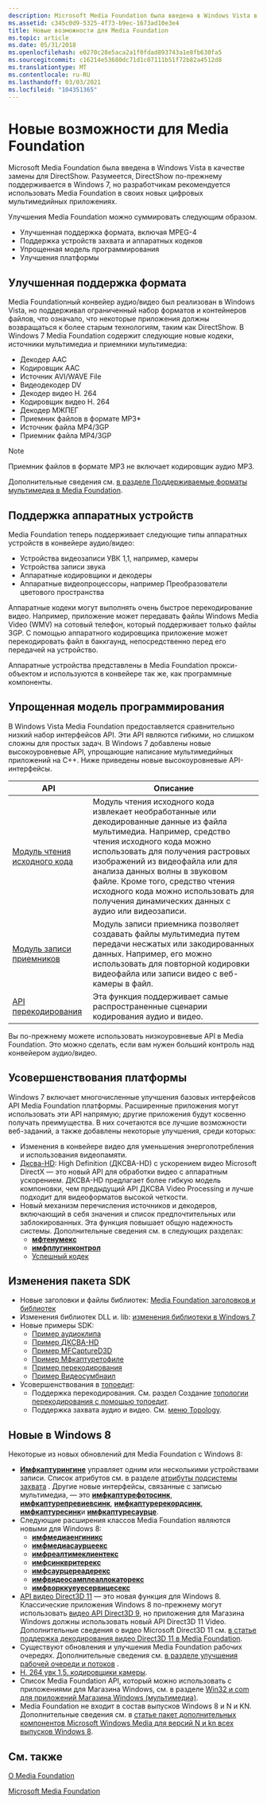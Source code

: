 ```yaml
---
description: Microsoft Media Foundation была введена в Windows Vista в качестве замены для DirectShow. Разумеется, DirectShow по-прежнему поддерживается в Windows 7, но разработчикам рекомендуется использовать Media Foundation в своих новых цифровых мультимедийных приложениях.
ms.assetid: c345c0d9-5325-4f73-b9ec-1673ad10e3e4
title: Новые возможности для Media Foundation
ms.topic: article
ms.date: 05/31/2018
ms.openlocfilehash: e0270c28e5aca2a1f0fdad893743a1e8fb630fa5
ms.sourcegitcommit: c16214e53680dc71d1c07111b51f72b82a4512d8
ms.translationtype: MT
ms.contentlocale: ru-RU
ms.lasthandoff: 03/03/2021
ms.locfileid: "104351365"
---
```

# <a name="whats-new-for-media-foundation"></a>Новые возможности для Media Foundation

Microsoft Media Foundation была введена в Windows Vista в качестве замены для DirectShow. Разумеется, DirectShow по-прежнему поддерживается в Windows 7, но разработчикам рекомендуется использовать Media Foundation в своих новых цифровых мультимедийных приложениях.

Улучшения Media Foundation можно суммировать следующим образом.

-   Улучшенная поддержка формата, включая MPEG-4
-   Поддержка устройств захвата и аппаратных кодеков
-   Упрощенная модель программирования
-   Улучшения платформы

## <a name="better-format-support"></a>Улучшенная поддержка формата

Media Foundationный конвейер аудио/видео был реализован в Windows Vista, но поддерживал ограниченный набор форматов и контейнеров файлов, что означало, что некоторые приложения должны возвращаться к более старым технологиям, таким как DirectShow. В Windows 7 Media Foundation содержит следующие новые кодеки, источники мультимедиа и приемники мультимедиа:

-   Декодер AAC
-   Кодировщик AAC
-   Источник AVI/WAVE File
-   Видеодекодер DV
-   Декодер видео H. 264
-   Кодировщик видео H. 264
-   Декодер МЖПЕГ
-   Приемник файлов в формате MP3\*
-   Источник файла MP4/3GP
-   Приемник файла MP4/3GP

> [!Note]  
> Приемник файлов в формате MP3 не включает кодировщик аудио MP3.

 

Дополнительные сведения см. [в разделе Поддерживаемые форматы мультимедиа в Media Foundation](supported-media-formats-in-media-foundation.md).

## <a name="hardware-device-support"></a>Поддержка аппаратных устройств

Media Foundation теперь поддерживает следующие типы аппаратных устройств в конвейере аудио/видео:

-   Устройства видеозаписи УВК 1,1, например, камеры
-   Устройства записи звука
-   Аппаратные кодировщики и декодеры
-   Аппаратные видеопроцессоры, например Преобразователи цветового пространства

Аппаратные кодеки могут выполнять очень быстрое перекодирование видео. Например, приложение может передавать файлы Windows Media Video (WMV) на сотовый телефон, который поддерживает только файлы 3GP. С помощью аппаратного кодировщика приложение может перекодировать файл в баккгаунд, непосредственно перед его передачей на устройство.

Аппаратные устройства представлены в Media Foundation прокси-объектом и используются в конвейере так же, как программные компоненты.

## <a name="simplified-programming-model"></a>Упрощенная модель программирования

В Windows Vista Media Foundation предоставляется сравнительно низкий набор интерфейсов API. Эти API являются гибкими, но слишком сложны для простых задач. В Windows 7 добавлены новые высокоуровневые API, упрощающие написание мультимедийных приложений на C++. Ниже приведены новые высокоуровневые API-интерфейсы.



| API                                | Описание                                                                                                                                                                                                                                                                                                    |
|------------------------------------|----------------------------------------------------------------------------------------------------------------------------------------------------------------------------------------------------------------------------------------------------------------------------------------------------------------|
| [Модуль чтения исходного кода](source-reader.md) | Модуль чтения исходного кода извлекает необработанные или декодированные данные из файла мультимедиа. Например, средство чтения исходного кода можно использовать для получения растровых изображений из видеофайла или для анализа данных волны в звуковом файле. Кроме того, средство чтения исходного кода можно использовать для получения динамических данных с аудио или видеозаписи. <br/> |
| [Модуль записи приемников](sink-writer.md)     | Модуль записи приемника позволяет создавать файлы мультимедиа путем передачи несжатых или закодированных данных. Например, его можно использовать для повторной кодировки видеофайла или записи видео с веб-камеры в файл.                                                                                                         |
| [API перекодирования](transcode-api.md) | Эта функция поддерживает самые распространенные сценарии кодирования аудио и видео.<br/>                                                                                                                                                                                                                               |



 

Вы по-прежнему можете использовать низкоуровневые API в Media Foundation. Это можно сделать, если вам нужен больший контроль над конвейером аудио/видео.

## <a name="platform-improvements"></a>Усовершенствования платформы

Windows 7 включает многочисленные улучшения базовых интерфейсов API Media Foundation платформы. Расширенные приложения могут использовать эти API напрямую; другие приложения будут косвенно получать преимущества. В них сочетаются все лучшие возможности веб-заданий, а также добавлены некоторые улучшения, среди которых:

-   Изменения в конвейере видео для уменьшения энергопотребления и использования видеопамяти.
-   [Дксва-HD](dxva-hd.md): High Definition (ДКСВА-HD) с ускорением видео Microsoft DirectX — это новый API для обработки видео с аппаратным ускорением. ДКСВА-HD предлагает более гибкую модель компоновки, чем предыдущий API ДКСВА Video Processing и лучше подходит для видеоформатов высокой четкости.
-   Новый механизм перечисления источников и декодеров, включающий в себя значения и список предпочтительных или заблокированных. Эта функция повышает общую надежность системы. Дополнительные сведения см. в следующих разделах:
    -   [**мфтенумекс**](/windows/desktop/api/mfapi/nf-mfapi-mftenumex)
    -   [**имфплугинконтрол**](/windows/desktop/api/mfobjects/nn-mfobjects-imfplugincontrol)
    -   [Успешный кодек](codec-merit.md)

## <a name="sdk-changes"></a>Изменения пакета SDK

-   Новые заголовки и файлы библиотек: [Media Foundation заголовков и библиотек](media-foundation-headers-and-libraries.md)
-   Изменения библиотек DLL и. lib: [изменения библиотеки в Windows 7](media-foundation-headers-and-libraries.md)
-   Новые примеры SDK:
    -   [Пример аудиоклипа](audio-clip-sample.md)
    -   [Пример ДКСВА-HD](dxva-hd-sample.md)
    -   [Пример MFCaptureD3D](mfcaptured3d-sample.md)
    -   [Пример Мфкаптуретофиле](mfcapturetofile-sample.md)
    -   [Пример перекодирования](transcode-sample.md)
    -   [Пример Видеосумбнаил](videothumbnail-sample.md)
-   Усовершенствования в [топоедит](topoedit.md):
    -   Поддержка перекодирования. См. раздел Создание [топологии перекодирования с помощью топоедит](building-a-transcode-topology-with-topoedit.md).
    -   Поддержка захвата аудио и видео. См. [меню Topology](topology-menu.md).

## <a name="new-in-windows-8"></a>Новые в Windows 8

Некоторые из новых обновлений для Media Foundation с Windows 8:

-   [**Имфкаптурингине**](/windows/desktop/api/mfcaptureengine/nn-mfcaptureengine-imfcaptureengine) управляет одним или несколькими устройствами записи. Список атрибутов см. в разделе [атрибуты подсистемы захвата](capture-engine-attributes.md) . Другие новые интерфейсы, связанные с записью мультимедиа, — это [**имфкаптурефотосинк**](/windows/desktop/api/mfcaptureengine/nn-mfcaptureengine-imfcapturephotosink), [**имфкаптурепревиевсинк**](/windows/desktop/api/mfcaptureengine/nn-mfcaptureengine-imfcapturepreviewsink), [**имфкаптуререкордсинк**](/windows/desktop/api/mfcaptureengine/nn-mfcaptureengine-imfcapturerecordsink), [**имфкаптуресинк**](/windows/desktop/api/mfcaptureengine/nn-mfcaptureengine-imfcapturesink)и [**имфкаптуресаурце**](/windows/desktop/api/mfcaptureengine/nn-mfcaptureengine-imfcapturesource).
-   Следующие расширения классов Media Foundation являются новыми для Windows 8:
    -   [**имфмедиаенгиникс**](/windows/desktop/api/mfmediaengine/nn-mfmediaengine-imfmediaengineex)
    -   [**имфмедиасаурцеекс**](/windows/desktop/api/mfidl/nn-mfidl-imfmediasourceex)
    -   [**имфреалтимеклиентекс**](/windows/desktop/api/mfidl/nn-mfidl-imfrealtimeclientex)
    -   [**имфсинквритерекс**](/windows/desktop/api/mfreadwrite/nn-mfreadwrite-imfsinkwriterex)
    -   [**имфсаурцереадерекс**](/windows/desktop/api/mfreadwrite/nn-mfreadwrite-imfsourcereaderex)
    -   [**имфвидеосамплеаллокаторекс**](/windows/desktop/api/mfidl/nn-mfidl-imfvideosampleallocatorex)
    -   [**имфворккуеуесервицесекс**](/windows/desktop/api/mfidl/nn-mfidl-imfworkqueueservicesex)
-   [API видео Direct3D 11](direct3d-11-video-apis.md) — это новая функция для Windows 8. Классические приложения Windows 8 по-прежнему могут использовать [видео API Direct3D 9](direct3d-video-apis.md), но приложения для Магазина Windows должны использовать новый API Direct3D 11 Video. Дополнительные сведения о видео Microsoft Direct3D 11 см. [в статье поддержка декодирования видео Direct3D 11 в Media Foundation](supporting-direct3d-11-video-decoding-in-media-foundation.md).
-   Существуют обновления и улучшения Media Foundation рабочих очередях. Дополнительные сведения см. [в разделе улучшения рабочей очереди и потоков](media-foundation-work-queue-and-threading-improvements.md) .
-   [H. 264 увк 1,5. кодировщики камеры](camera-encoder-h264-uvc-1-5.md).
-   Список Media Foundation API, который можно использовать с приложениями для Магазина Windows, см. в разделе [Win32 и com для приложений Магазина Windows (мультимедиа)](media-foundation-headers-and-libraries.md).
-   Media Foundation не входит в состав выпусков Windows 8 и N и KN. Дополнительные сведения см. в [статье пакет дополнительных компонентов Microsoft Windows Media для версий N и kn всех выпусков Windows 8](https://support.microsoft.com/kb/2703761).

## <a name="related-topics"></a>См. также

<dl> <dt>

[О Media Foundation](about-the-media-foundation-sdk.md)
</dt> <dt>

[Microsoft Media Foundation](microsoft-media-foundation-sdk.md)
</dt> </dl>

 

 




